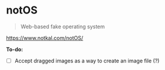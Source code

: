 # notOS

> Web-based fake operating system

https://www.notkal.com/notOS/

**To-do:**
- [ ] Accept dragged images as a way to create an image file (?)
